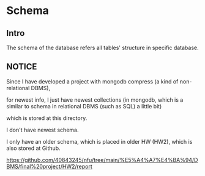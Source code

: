 # Schema
## Intro 
The schema of the database refers all tables' structure in specific database.
## NOTICE
Since I have developed a project with mongodb compress (a kind of non-relational DBMS), 

for newest info, I just have newest collections (in mongodb, which is a similar to schema in relational DBMS (such as SQL) a little bit)

which is stored at this directory. 

I don't have newest schema.

I only have an older schema, which is placed in older HW (HW2), which is also stored at Github.

https://github.com/40843245/nfu/tree/main/%E5%A4%A7%E4%BA%94/DBMS/final%20project/HW2/report



